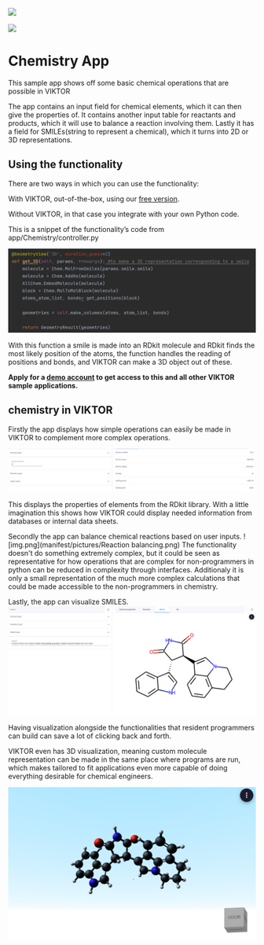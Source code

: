 ![](https://img.shields.io/badge/SDK-v1-blue)

![](chemistry_gif.gif)
# Chemistry App
This sample app shows off some basic chemical operations that are possible in VIKTOR 

The app contains an input field for chemical elements, which it can then give the properties of.
It contains another input table for reactants and products, which it will use to balance a reaction involving them.
Lastly it has a field for SMILEs(string to represent a chemical), which it turns into 2D or 3D representations.

## Using the functionality
There are two ways in which you can use the functionality: 

With VIKTOR, out-of-the-box, using our [free version](https://www.viktor.ai/try-for-free).

Without VIKTOR, in that case you integrate with your own Python code.

This is a snippet of the functionality’s code from app/Chemistry/controller.py 

![](manifest/pictures/code_snippet.PNG)

With this function a smile is made into an RDkit molecule and 
RDkit finds the most likely position of the atoms, the function handles the 
reading of positions and bonds, and VIKTOR can make a 3D object out of these.

**Apply for a [demo account](https://www.viktor.ai/demo-environment) to get access to this and all other VIKTOR sample applications.** 

## chemistry in VIKTOR
Firstly the app displays how simple operations can easily be made in VIKTOR
to complement more complex operations. 

![](manifest/pictures/Element_properties.PNG)

This displays the properties of elements from the RDkit library.
With a little imagination this shows how VIKTOR could display needed information
from databases or internal data sheets.

Secondly the app can balance chemical reactions based on user inputs.
![img.png](manifest/pictures/Reaction balancing.png)
The functionality doesn't do something extremely complex, but it could
be seen as representative for how operations that are complex for non-programmers
in python can be reduced in complexity through interfaces. Additionaly
it is only a small representation of the much more complex calculations that
could be made accessible to the non-programmers in chemistry.

Lastly, the app can visualize SMILES.
![img.png](manifest/pictures/2D_smile.PNG)

Having visualization alongside the functionalities that
resident programmers can build can save a lot
of clicking back and forth.

VIKTOR even has 3D visualization, meaning custom molecule representation
can be made in the same place where programs are run, which makes tailored to fit
applications even more capable of doing everything desirable for chemical engineers.

![](manifest/pictures/3D_molecule.PNG)
